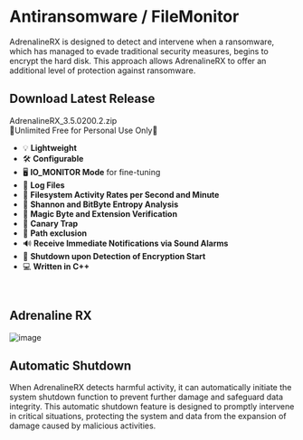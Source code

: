 
# Antiransomware / FileMonitor

AdrenalineRX is designed to detect and intervene when a ransomware, which has managed to evade traditional security measures, begins to encrypt the hard disk. This approach allows AdrenalineRX to offer an additional level of protection against ransomware.

## Download Latest Release 
AdrenalineRX_3.5.0200.2.zip
<br>
💾Unlimited Free for Personal Use Only💾
<br>
- 💡 **Lightweight**<br>
- 🛠️ **Configurable**<br>
- 🖥️ **IO_MONITOR Mode** for fine-tuning<br>
- 📝 **Log Files**<br>
- 🔄 **Filesystem Activity Rates per Second and Minute**<br>
- 🧮 **Shannon and BitByte Entropy Analysis**<br>
- 🧾 **Magic Byte and Extension Verification**<br>
- 🐤 **Canary Trap**<br>
- 🛑 **Path exclusion**<br>
- 🔊 **Receive Immediate Notifications via Sound Alarms**<br>
- 🚀 **Shutdown upon Detection of Encryption Start**<br>
- 💻 **Written in C++**<br>

<br>

## Adrenaline RX
![image](https://github.com/wcsf-rd/anti-ransomware/assets/170107204/a755921b-1c3e-4c96-a299-9056c6b42b66)


## Automatic Shutdown

When AdrenalineRX detects harmful activity, it can automatically initiate the system shutdown function to prevent further damage and safeguard data integrity. This automatic shutdown feature is designed to promptly intervene in critical situations, protecting the system and data from the expansion of damage caused by malicious activities.



